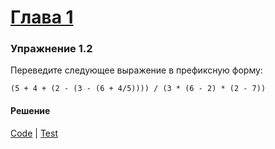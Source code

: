 # [Глава 1](../index.md#Глава-1-Построение-абстракций-с-помощью-процедур)

### Упражнение 1.2
Переведите следующее выражение в префиксную форму:

`(5 + 4 + (2 - (3 - (6 + 4/5)))) / (3 * (6 - 2) * (2 - 7))`

#### Решение
[Code](../src/sicp/chapter01/1_02.clj) | [Test](../test/sicp/chapter01/1_02_test.clj)
